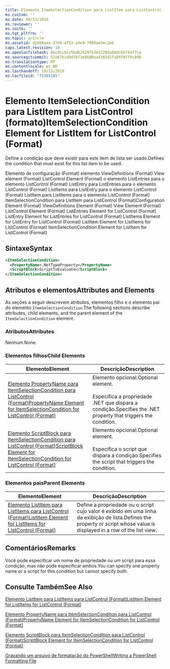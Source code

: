 ```yaml
---
title: Elemento ItemSelectionCondition para ListItem para ListControl (Format) | Microsoft Docs
ms.custom: ''
ms.date: 09/13/2016
ms.reviewer: ''
ms.suite: ''
ms.tgt_pltfrm: ''
ms.topic: article
ms.assetid: d2668aea-37e9-4753-a4e9-7980ae5ec2eb
caps.latest.revision: 10
ms.openlocfilehash: 6bc0ccbcc5bd62429f63ed220da66dc66f44f7ca
ms.sourcegitcommit: 52a67bcd9d7bf3e8600ea4302d1fa8970ff9c998
ms.translationtype: MT
ms.contentlocale: pt-BR
ms.lasthandoff: 10/15/2019
ms.locfileid: "72365185"
---
```

# <a name="itemselectioncondition-element-for-listitem-for-listcontrol-format"></a><span data-ttu-id="3ee9b-102">Elemento ItemSelectionCondition para ListItem para ListControl (formato)</span><span class="sxs-lookup"><span data-stu-id="3ee9b-102">ItemSelectionCondition Element for ListItem for ListControl (Format)</span></span>

<span data-ttu-id="3ee9b-103">Define a condição que deve existir para este item de lista ser usado.</span><span class="sxs-lookup"><span data-stu-id="3ee9b-103">Defines the condition that must exist for this list item to be used.</span></span>

<span data-ttu-id="3ee9b-104">Elemento de configuração (Format) elemento ViewDefinitions (Format) View element (Format) ListControl Element (Format) o elemento ListEntries para o elemento ListControl (Format) ListEntry para ListEntries para o elemento ListControl (Format) ListItems para ListEntry para o elemento ListControl (Format) ListItem para ListItems para o elemento ListControl (Format) ItemSelectionCondition para ListItem para ListControl (Format)</span><span class="sxs-lookup"><span data-stu-id="3ee9b-104">Configuration Element (Format) ViewDefinitions Element (Format) View Element (Format) ListControl Element (Format) ListEntries Element for ListControl (Format) ListEntry Element for ListEntries for ListControl (Format) ListItems Element for ListEntry for ListControl (Format) ListItem Element for ListItems for ListControl (Format) ItemSelectionCondition Element for ListItem for ListControl (Format)</span></span>

## <a name="syntax"></a><span data-ttu-id="3ee9b-105">Sintaxe</span><span class="sxs-lookup"><span data-stu-id="3ee9b-105">Syntax</span></span>

```xml
<ItemSelectionCondition>
  <PropertyName>.NetTypeProperty</PropertyName>
  <ScriptBlock>ScriptToEvaluate</ScriptBlock>
</ItemSelectionCondition>
```

## <a name="attributes-and-elements"></a><span data-ttu-id="3ee9b-106">Atributos e elementos</span><span class="sxs-lookup"><span data-stu-id="3ee9b-106">Attributes and Elements</span></span>

<span data-ttu-id="3ee9b-107">As seções a seguir descrevem atributos, elementos filho e o elemento pai do elemento `ItemSelectionCondition`.</span><span class="sxs-lookup"><span data-stu-id="3ee9b-107">The following sections describe attributes, child elements, and the parent element of the `ItemSelectionCondition` element.</span></span>

### <a name="attributes"></a><span data-ttu-id="3ee9b-108">Atributos</span><span class="sxs-lookup"><span data-stu-id="3ee9b-108">Attributes</span></span>

<span data-ttu-id="3ee9b-109">Nenhum.</span><span class="sxs-lookup"><span data-stu-id="3ee9b-109">None.</span></span>

### <a name="child-elements"></a><span data-ttu-id="3ee9b-110">Elementos filhos</span><span class="sxs-lookup"><span data-stu-id="3ee9b-110">Child Elements</span></span>

|<span data-ttu-id="3ee9b-111">Elemento</span><span class="sxs-lookup"><span data-stu-id="3ee9b-111">Element</span></span>|<span data-ttu-id="3ee9b-112">Descrição</span><span class="sxs-lookup"><span data-stu-id="3ee9b-112">Description</span></span>|
|-------------|-----------------|
|[<span data-ttu-id="3ee9b-113">Elemento PropertyName para ItemSelectionCondition para ListControl (Format)</span><span class="sxs-lookup"><span data-stu-id="3ee9b-113">PropertyName Element for ItemSelectionCondition for ListControl (Format)</span></span>](./propertyname-element-for-itemselectioncondition-for-listcontrol-format.md)|<span data-ttu-id="3ee9b-114">Elemento opcional.</span><span class="sxs-lookup"><span data-stu-id="3ee9b-114">Optional element.</span></span><br /><br /> <span data-ttu-id="3ee9b-115">Especifica a propriedade .NET que dispara a condição.</span><span class="sxs-lookup"><span data-stu-id="3ee9b-115">Specifies the .NET property that triggers the condition.</span></span>|
|[<span data-ttu-id="3ee9b-116">Elemento ScriptBlock para ItemSelectionCondition para ListControl (Format)</span><span class="sxs-lookup"><span data-stu-id="3ee9b-116">ScriptBlock Element for ItemSelectionCondition for ListControl (Format)</span></span>](./scriptblock-element-for-itemselectioncondition-for-listcontrol-format.md)|<span data-ttu-id="3ee9b-117">Elemento opcional.</span><span class="sxs-lookup"><span data-stu-id="3ee9b-117">Optional element.</span></span><br /><br /> <span data-ttu-id="3ee9b-118">Especifica o script que dispara a condição.</span><span class="sxs-lookup"><span data-stu-id="3ee9b-118">Specifies the script that triggers the condition.</span></span>|

### <a name="parent-elements"></a><span data-ttu-id="3ee9b-119">Elementos pais</span><span class="sxs-lookup"><span data-stu-id="3ee9b-119">Parent Elements</span></span>

|<span data-ttu-id="3ee9b-120">Elemento</span><span class="sxs-lookup"><span data-stu-id="3ee9b-120">Element</span></span>|<span data-ttu-id="3ee9b-121">Descrição</span><span class="sxs-lookup"><span data-stu-id="3ee9b-121">Description</span></span>|
|-------------|-----------------|
|[<span data-ttu-id="3ee9b-122">Elemento ListItem para ListItems para ListControl (Format)</span><span class="sxs-lookup"><span data-stu-id="3ee9b-122">ListItem Element for ListItems for ListControl (Format)</span></span>](./listitem-element-for-listitems-for-listcontrol-format.md)|<span data-ttu-id="3ee9b-123">Define a propriedade ou o script cujo valor é exibido em uma linha da exibição de lista.</span><span class="sxs-lookup"><span data-stu-id="3ee9b-123">Defines the property or script whose value is displayed in a row of the list view.</span></span>|

## <a name="remarks"></a><span data-ttu-id="3ee9b-124">Comentários</span><span class="sxs-lookup"><span data-stu-id="3ee9b-124">Remarks</span></span>

<span data-ttu-id="3ee9b-125">Você pode especificar um nome de propriedade ou um script para essa condição, mas não pode especificar ambos.</span><span class="sxs-lookup"><span data-stu-id="3ee9b-125">You can specify one property name or a script for this condition but cannot specify both.</span></span>

## <a name="see-also"></a><span data-ttu-id="3ee9b-126">Consulte Também</span><span class="sxs-lookup"><span data-stu-id="3ee9b-126">See Also</span></span>

[<span data-ttu-id="3ee9b-127">Elemento ListItem para ListItems para ListControl (Format)</span><span class="sxs-lookup"><span data-stu-id="3ee9b-127">ListItem Element for ListItems for ListControl (Format)</span></span>](./listitem-element-for-listitems-for-listcontrol-format.md)

[<span data-ttu-id="3ee9b-128">Elemento PropertyName para ItemSelectionCondition para ListControl (Format)</span><span class="sxs-lookup"><span data-stu-id="3ee9b-128">PropertyName Element for ItemSelectionCondition for ListControl (Format)</span></span>](./propertyname-element-for-itemselectioncondition-for-listcontrol-format.md)

[<span data-ttu-id="3ee9b-129">Elemento ScriptBlock para ItemSelectionCondition para ListControl (Format)</span><span class="sxs-lookup"><span data-stu-id="3ee9b-129">ScriptBlock Element for ItemSelectionCondition for ListControl (Format)</span></span>](./scriptblock-element-for-itemselectioncondition-for-listcontrol-format.md)

[<span data-ttu-id="3ee9b-130">Gravando um arquivo de formatação do PowerShell</span><span class="sxs-lookup"><span data-stu-id="3ee9b-130">Writing a PowerShell Formatting File</span></span>](./writing-a-powershell-formatting-file.md)
